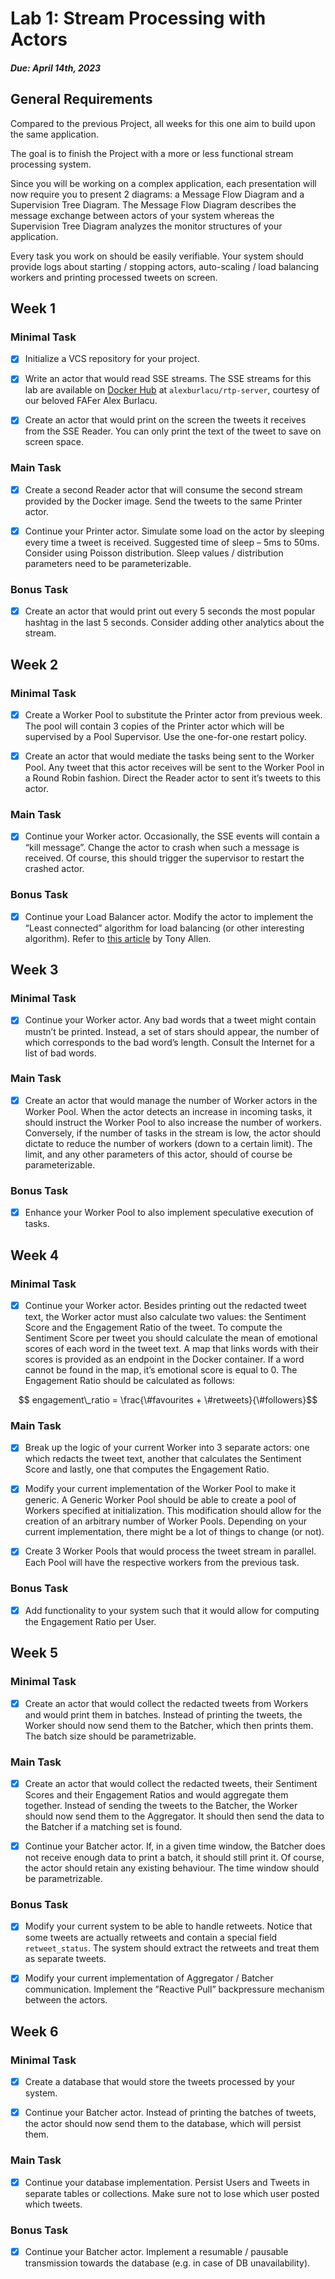 # Lab 1: Stream Processing with Actors

##### Due: April 14th, 2023

## General Requirements

Compared to the previous Project, all weeks for this one aim to build upon the same application.

The goal is to finish the Project with a more or less functional stream processing system.

Since you will be working on a complex application, each presentation will now require you to present 2 diagrams: a Message Flow Diagram and a Supervision Tree Diagram. The Message Flow Diagram describes the message exchange between actors of your system whereas the Supervision Tree Diagram analyzes the monitor structures of your application.

Every task you work on should be easily verifiable. Your system should provide logs about starting / stopping actors, auto-scaling / load balancing workers and printing processed tweets
on screen.

## Week 1

### Minimal Task

- [x] Initialize a VCS repository for your project.

- [x] Write an actor that would read SSE streams. The SSE streams for this lab are available on [Docker Hub](https://hub.docker.com/) at `alexburlacu/rtp-server`, courtesy of our beloved FAFer Alex
Burlacu.

- [x] Create an actor that would print on the screen the tweets it receives from the SSE Reader. You can only print the text of the tweet to save on screen space.

### Main Task

- [x] Create a second Reader actor that will consume the second stream provided by the Docker image. Send the tweets to the same Printer actor.

- [x] Continue your Printer actor. Simulate some load on the actor by sleeping every time a tweet is received. Suggested time of sleep – 5ms to 50ms. Consider using Poisson distribution. Sleep values / distribution parameters need to be parameterizable.

### Bonus Task

- [x] Create an actor that would print out every 5 seconds the most popular hashtag in the last 5 seconds. Consider adding other analytics about the stream.

## Week 2

### Minimal Task

- [x] Create a Worker Pool to substitute the Printer actor from previous week. The pool will contain 3 copies of the Printer actor which will be supervised by a Pool Supervisor.
Use the one-for-one restart policy.

- [x] Create an actor that would mediate the tasks being sent to the Worker Pool. Any tweet that this actor receives will be sent to the Worker Pool in a Round Robin fashion. Direct the Reader actor to sent it’s tweets to this actor.

### Main Task

- [x] Continue your Worker actor. Occasionally, the SSE events will contain a “kill message”. Change the actor to crash when such a message is received. Of course, this should trigger the supervisor to restart the crashed actor.

### Bonus Task 

- [x] Continue your Load Balancer actor. Modify the actor to implement the “Least connected” algorithm for load balancing (or other interesting algorithm). Refer to [this article](https://blog.envoyproxy.io/examining-load-balancing-algorithms-with-envoy-1be643ea121c) by Tony Allen.

## Week 3

### Minimal Task

- [x] Continue your Worker actor. Any bad words that a tweet might contain mustn’t be printed. Instead, a set of stars should appear, the number of which corresponds to the bad word’s length. Consult the Internet for a list of bad words.

### Main Task

- [x] Create an actor that would manage the number of Worker actors in the Worker Pool. When the actor detects an increase in incoming tasks, it should instruct the Worker Pool to also increase the number of workers. Conversely, if the number of tasks in the stream is low, the actor should dictate to reduce the number of workers (down to a certain limit). The limit, and any other parameters of this actor, should of course be parameterizable.

### Bonus Task

- [x] Enhance your Worker Pool to also implement speculative execution of tasks.

## Week 4

### Minimal Task

- [x] Continue your Worker actor. Besides printing out the redacted tweet text, the Worker actor must also calculate two values: the Sentiment Score and the Engagement Ratio of the tweet. To compute the Sentiment Score per tweet you should calculate the mean of emotional scores of each word in the tweet text. A map that links words with their scores is provided as an endpoint in the Docker container. If a word cannot be found in the map, it’s emotional score is equal to 0. The Engagement Ratio should be calculated as follows:

```math
    engagement\_ratio = \frac{\#favourites + \#retweets}{\#followers}
```

### Main Task

- [x] Break up the logic of your current Worker into 3 separate actors: one which redacts the tweet text, another that calculates the Sentiment Score and lastly, one that computes the Engagement Ratio.

- [x] Modify your current implementation of the Worker Pool to make it generic. A Generic Worker Pool should be able to create a pool of Workers specified at initialization. This modification should allow for the creation of an arbitrary number of Worker Pools. Depending on your current implementation, there might be a lot of things to change (or not).

- [x] Create 3 Worker Pools that would process the tweet stream in parallel. Each Pool will have the respective workers from the previous task.

### Bonus Task

- [x] Add functionality to your system such that it would allow for computing the Engagement Ratio per User.

## Week 5

### Minimal Task

- [x] Create an actor that would collect the redacted tweets from Workers and would print them in batches. Instead of printing the tweets, the Worker should now send them to the Batcher, which then prints them. The batch size should be parametrizable.

### Main Task

- [x] Create an actor that would collect the redacted tweets, their Sentiment Scores and their Engagement Ratios and would aggregate them together. Instead of sending the tweets to the Batcher, the Worker should now send them to the Aggregator. It should then send the data to the Batcher if a matching set is found.

- [x] Continue your Batcher actor. If, in a given time window, the Batcher does not receive enough data to print a batch, it should still print it. Of course, the actor should retain any existing behaviour. The time window should be parametrizable.

### Bonus Task

- [x] Modify your current system to be able to handle retweets. Notice that some tweets are actually retweets and contain a special field `retweet_status`. The system should extract the retweets and treat them as separate tweets.

- [x] Modify your current implementation of Aggregator / Batcher communication. Implement the ”Reactive Pull” backpressure mechanism between the actors.

## Week 6

### Minimal Task

- [x] Create a database that would store the tweets processed by your system.

- [x] Continue your Batcher actor. Instead of printing the batches of tweets, the actor should now send them to the database, which will persist them.

### Main Task

- [x] Continue your database implementation. Persist Users and Tweets in separate tables or collections. Make sure not to lose which user posted which tweets.

### Bonus Task

- [x] Continue your Batcher actor. Implement a resumable / pausable transmission towards the database (e.g. in case of DB unavailability).
